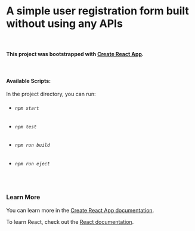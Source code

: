 # A simple user registration form built without using any APIs

<br/>

#### This project was bootstrapped with [Create React App](https://github.com/facebook/create-react-app).

<br/>

#### Available Scripts:

In the project directory, you can run:

- ###### `npm start`
- ###### `npm test`
- ###### `npm run build`
- ###### `npm run eject`

<br/>

### Learn More

You can learn more in the [Create React App documentation](https://facebook.github.io/create-react-app/docs/getting-started).

To learn React, check out the [React documentation](https://reactjs.org/).
